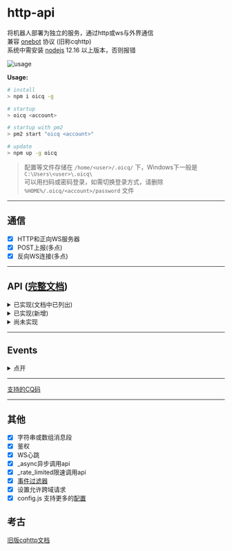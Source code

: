 # http-api

将机器人部署为独立的服务，通过http或ws与外界通信  
兼容 [onebot](https://cqhttp.cc) 协议 (旧称cqhttp)  
系统中需安装 [nodejs](https://nodejs.org) 12.16 以上版本，否则报错

![usage](https://user-images.githubusercontent.com/12014361/132395633-0677c3ef-56f6-407c-87a2-8cd37c598bc1.gif)

**Usage:**

```bash
# install
> npm i oicq -g

# startup
> oicq <account>

# startup with pm2
> pm2 start "oicq <account>"

# update
> npm up -g oicq
```

> 配置等文件存储在 `/home/<user>/.oicq/` 下，Windows下一般是 `C:\Users\<user>\.oicq\`  
> 可以用扫码或密码登录，如需切换登录方式，请删除 `%HOME%/.oicq/<account>/password` 文件

----

## 通信

* [x] HTTP和正向WS服务器
* [x] POST上报(多点)
* [x] 反向WS连接(多点)

----

## API ([完整文档](https://github.com/howmanybots/onebot/blob/master/v11/specs/api/public.md))

<details>

<summary>已实现(文档中已列出)</summary>

|名称|备注|
|-|-|
|get_friend_list        |
|get_group_list         |
|get_group_info         |
|get_group_member_list  |
|get_group_member_info  |
|get_stranger_info      |
|**send_private_msg**   |message_id是string
|**send_group_msg**     |message_id是string
|send_msg               |
|delete_msg             |
|get_msg                |
|set_friend_add_request |
|set_group_add_request  |
|set_group_special_title|
|set_group_admin        |
|set_group_card         |
|set_group_kick         |
|set_group_ban          |
|set_group_leave        |
|set_group_name         |
|set_group_whole_ban    |
|set_group_anonymous_ban|仅支持flag字段，不支持另外两种
|set_group_anonymous    |
|send_like              |
|get_login_info         |
|can_send_image         |
|can_send_record        |
|get_status             |
|get_version_info       |
|.handle_quick_operation|仅WS有效
|get_cookies            |
|get_csrf_token         |
|clean_cache            |

</details>

<details>

<summary>已实现(新增)</summary>

|名称|参数|备注|
|-|-|-|
|get_stranger_list      ||获取陌生人列表
|send_discuss_msg       |discuss_id<br>message<br>auto_escape|发讨论组消息，没有message_id
|send_group_notice      |content|发送群公告
|send_group_poke        |group_id<br>user_id|群戳一戳，未来可能会用CQ码实现
|set_online_status      |status|设置在线状态(※仅限手机协议支持)<br>11我在线上 31离开 41隐身 50忙碌 60Q我吧 70请勿打扰|
|add_friend             |group_id<br>user_id<br>comment|添加群员为好友
|delete_friend          |user_id<br>block|删除好友<br>block默认为true
|invite_friend          |group_id<br>user_id|邀请好友入群
|set_nickname           |nickname|设置昵称
|set_gender             |gender|设置性别 0未知 1男 2女
|set_birthday           |birthday|设置生日 格式：20110202
|set_description        |description|设置个人说明
|set_signature          |signature|设置签名
|set_portrait           |file|设置个人头像，与CQ码中的file格式相同
|set_group_portrait     |file|设置群头像
|get_system_msg         ||获得未处理的申请
|get_chat_history       |message_id<br>count|返回message_id往前的count条消息<br>count默认20
|get_forward_msg        |resid|
|send_temp_msg          |group_id<br>user_id<br>message<br>auto_escape|

</details>

<details>

<summary>尚未实现</summary>

|名称|
|-|
|get_group_honor_info|
|get_credentials|
|get_vip_info|
|get_record|
|get_image|
|set_restart|

</details>

----

## Events

<details>

<summary>点开</summary>

notice事件有部分格式默认与cqhttp中的格式不同。  
如需使用cqhttp格式，在config.js中将`use_cqhttp_notice`设置为`true`。

||新版格式([文档](https://github.com/takayama-lily/oicq/wiki/92.%E4%BA%8B%E4%BB%B6%E6%96%87%E6%A1%A3))|cqhttp格式([文档](https://github.com/howmanybots/onebot/blob/master/v11/specs/event/README.md))|
|-|-|-|
|好友请求|request.friend.add     |request.friend         |
|加群请求|request.group.add      |request.group.add      |
|加群邀请|request.group.invite   |request.group.invite   |
|好友消息|message.private.friend |message.private.friend |
|单向好友|message.private.single |                       |
|临时会话|message.private.group  |message.private.group  |
|临时会话|message.private.other  |message.private.other  |
|群聊消息|message.group.normal   |message.group.normal   |
|匿名消息|message.group.anonymous|message.group.anonymous|
|讨论组消|message.discuss        |                       |
|好友增加|notice.friend.increase |notice.friend_add      |
|好友减少|notice.friend.decrease |                       |
|好友撤回|notice.friend.recall   |notice.friend_recall   |
|资料变更|notice.friend.profile  |                       |
|群员增加|notice.group.increase  |notice.group_increase  |
|群员减少|notice.group.decrease  |notice.group_decrease  |
|群组撤回|notice.group.recall    |notice.group_recall    |
|管理变更|notice.group.admin     |notice.group_admin     |
|群组禁言|notice.group.ban       |notice.group_ban       |
|群组转让|notice.group.transfer  |                       |
|群组文件|表现为CQ码              |notice.group_upload    |
|群戳一戳|notice.group.poke      |                       |
|群设置变|notice.group.setting   |                       |
|元事件|meta_event.lifecycle.enable|meta_event.lifecycle.enable|
|元事件|meta_event.lifecycle.disable|meta_event.lifecycle.disable|
|元事件|meta_event.lifecycle.connect|meta_event.lifecycle.connect|
|元事件|meta_event.heartbeat|meta_event.heartbeat|

</details>

----

[支持的CQ码](https://github.com/takayama-lily/oicq/wiki/90.%E5%A6%82%E4%BD%95%E5%8F%91%E9%80%81%E5%A4%9A%E5%AA%92%E4%BD%93%E5%86%85%E5%AE%B9(CQ%E7%A0%81))

----

## 其他

* [x] 字符串或数组消息段
* [x] 鉴权
* [x] WS心跳
* [x] _async异步调用api
* [x] _rate_limited限速调用api
* [x] [事件过滤器](https://richardchien.gitee.io/coolq-http-api/docs/4.15/#/EventFilter)
* [x] 设置允许跨域请求
* [x] config.js 支持更多的[配置](https://github.com/takayama-lily/oicq/blob/b392e5f5088d7f281afea0e8797bcd0f60d1f3ea/index.d.ts#L11-L47)

## 考古

[旧版cqhttp文档](https://richardchien.gitee.io/coolq-http-api/docs/4.15/#/Configuration)
